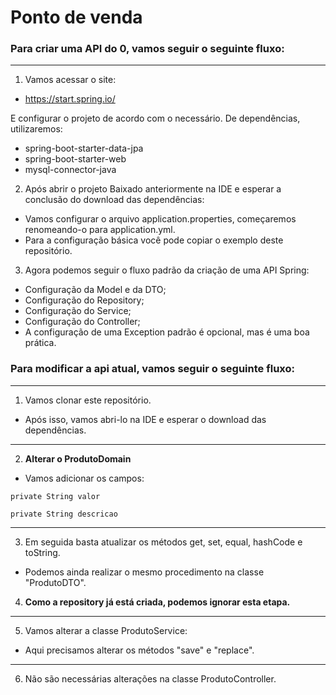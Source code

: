 # Ponto de venda

### **Para criar uma API do 0, vamos seguir o seguinte fluxo:**

****
1. Vamos acessar o site:
- https://start.spring.io/

E configurar o projeto de acordo com o necessário.
De dependências, utilizaremos:

- spring-boot-starter-data-jpa
- spring-boot-starter-web
- mysql-connector-java

2. Após abrir o projeto Baixado anteriormente na IDE e esperar a conclusão do download das dependências:
- Vamos configurar o arquivo application.properties, começaremos renomeando-o para application.yml.
- Para a configuração básica você pode copiar o exemplo deste repositório.

3. Agora podemos seguir o fluxo padrão da criação de uma API Spring:
- Configuração da Model e da DTO;
- Configuração do Repository;
- Configuração do Service;
- Configuração do Controller;
- A configuração de uma Exception padrão é opcional, mas é uma boa prática.


### **Para modificar a api atual, vamos seguir o seguinte fluxo:**

****
1. Vamos clonar este repositório.
- Após isso, vamos abri-lo na IDE e esperar o download das dependências.

****
2. **Alterar o ProdutoDomain**
- Vamos adicionar os campos:

``private String valor``

``private String descricao``
****
3. Em seguida basta atualizar os métodos get, set, equal, hashCode e toString.
- Podemos ainda realizar o mesmo procedimento na classe "ProdutoDTO".

4. **Como a repository já está criada, podemos ignorar esta etapa.**
****
5. Vamos alterar a classe ProdutoService:
- Aqui precisamos alterar os métodos "save" e "replace".
****
6. Não são necessárias alterações na classe ProdutoController.